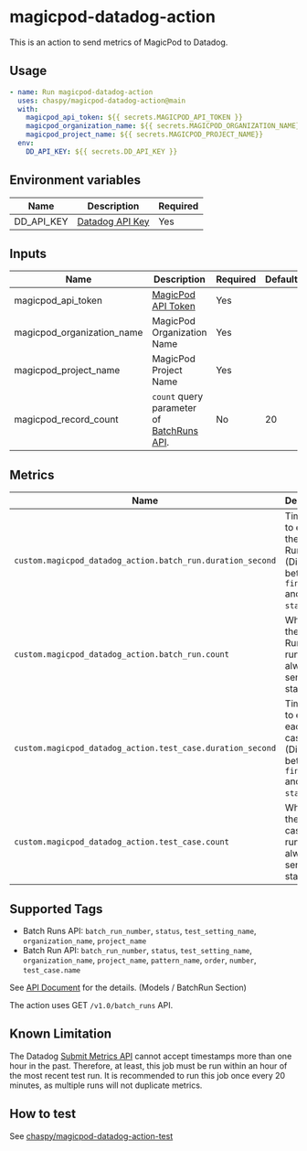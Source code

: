# magicpod-datadog-action

This is an action to send metrics of MagicPod to Datadog.

## Usage

```yaml
- name: Run magicpod-datadog-action
  uses: chaspy/magicpod-datadog-action@main
  with:
    magicpod_api_token: ${{ secrets.MAGICPOD_API_TOKEN }}
    magicpod_organization_name: ${{ secrets.MAGICPOD_ORGANIZATION_NAME}}
    magicpod_project_name: ${{ secrets.MAGICPOD_PROJECT_NAME}}
  env:
    DD_API_KEY: ${{ secrets.DD_API_KEY }}
```

## Environment variables

| Name       | Description                                                                    | Required |
| ---------- | ------------------------------------------------------------------------------ | -------- |
| DD_API_KEY | [Datadog API Key](https://docs.datadoghq.com/account_management/api-app-keys/) | Yes      |

## Inputs

| Name                       | Description                                                                      | Required | Default |
| -------------------------- | -------------------------------------------------------------------------------- | -------- | ------- |
| magicpod_api_token         | [MagicPod API Token](https://app.magicpod.com/accounts/api-token/)               | Yes      |         |
| magicpod_organization_name | MagicPod Organization Name                                                       | Yes      |         |
| magicpod_project_name      | MagicPod Project Name                                                            | Yes      |         |
| magicpod_record_count      | `count` query parameter of [BatchRuns API](https://magic-pod.com/api/v1.0/doc/). | No       | 20      |

## Metrics

| Name                                                       | Description                                                                               | Type  | Unit   |
| ---------------------------------------------------------- | ----------------------------------------------------------------------------------------- | ----- | ------ |
| `custom.magicpod_datadog_action.batch_run.duration_second` | Time taken to execute the Batch Run. (Difference between `finished_at` and `started_at`)  | Gauge | Second |
| `custom.magicpod_datadog_action.batch_run.count`           | Whether the Batch Run was run or not. always send 1 for started_at.                       | Gauge | Count  |
| `custom.magicpod_datadog_action.test_case.duration_second` | Time taken to execute each test case. (Difference between `finished_at` and `started_at`) | Gauge | Second |
| `custom.magicpod_datadog_action.test_case.count`           | Whether the test case was run or not. always send 1 for started_at.                       | Gauge | Count  |

## Supported Tags

- Batch Runs API: `batch_run_number`, `status`, `test_setting_name`, `organization_name`, `project_name`
- Batch Run API: `batch_run_number`, `status`, `test_setting_name`, `organization_name`, `project_name`, `pattern_name`, `order`, `number`, `test_case.name`

See [API Document](https://magic-pod.com/api/v1.0/doc/) for the details. (Models / BatchRun Section)

The action uses GET `/v1.0/batch_runs` API.

## Known Limitation

The Datadog [Submit Metrics API](https://docs.datadoghq.com/api/latest/metrics/?code-lang=typescript#submit-metrics) cannot accept timestamps more than one hour in the past. Therefore, at least, this job must be run within an hour of the most recent test run. It is recommended to run this job once every 20 minutes, as multiple runs will not duplicate metrics.

## How to test

See [chaspy/magicpod-datadog-action-test](https://github.com/chaspy/magicpod-datadog-action-test)
